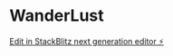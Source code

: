 # WanderLust

[Edit in StackBlitz next generation editor ⚡️](https://stackblitz.com/~/github.com/Sasidharpeteti/WanderLust)